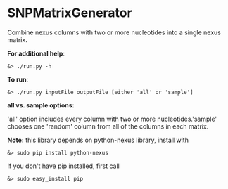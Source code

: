 SNPMatrixGenerator
==================

Combine nexus columns with two or more nucleotides into a single nexus matrix.

**For additional help**:

    &> ./run.py -h

**To run**:

	&> ./run.py inputFile outputFile [either 'all' or 'sample']

**all vs. sample options:**

'all' option includes every column with two or more nucleotides.'sample' chooses one 'random' column from all of the columns in each matrix.

**Note:** this library depends on python-nexus library, install with

	&> sudo pip install python-nexus
	
If you don't have pip installed, first call

	&> sudo easy_install pip

